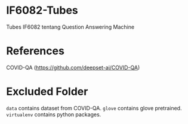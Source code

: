 # IF6082-Tubes
Tubes IF6082 tentang Question Answering Machine

# References
COVID-QA (https://github.com/deepset-ai/COVID-QA)

# Excluded Folder
`data` contains dataset from COVID-QA.
`glove` contains glove pretrained.
`virtualenv` contains python packages.